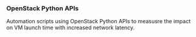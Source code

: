 ### OpenStack Python APIs

Automation scripts using OpenStack Python APIs to measusre the impact on VM
launch time with increased network latency.
